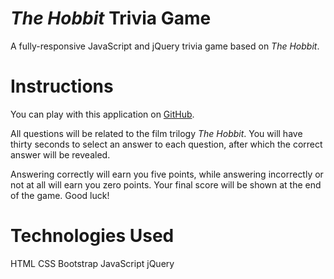 # *The Hobbit* Trivia Game
A fully-responsive JavaScript and jQuery trivia game based on *The Hobbit*.

# Instructions
You can play with this application on [GitHub](https://karamui.github.io/Hobbit-Trivia).

All questions will be related to the film trilogy *The Hobbit*. You will have thirty seconds to select an answer to each question, after which the correct answer will be revealed.

Answering correctly will earn you five points, while answering incorrectly or not at all will earn you zero points. Your final score will be shown at the end of the game. Good luck!

# Technologies Used
HTML
CSS
Bootstrap
JavaScript
jQuery

